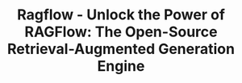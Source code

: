 ---
draft: false
title: "Ragflow - Unlock the Power of RAGFlow: The Open-Source Retrieval-Augmented Generation Engine"
content:
  id: ragflow
  name: Ragflow
  website: https://ragflow.io/
  short_description: "RAGFlow is an advanced open-source RAG (Retrieval-Augmented Generation) engine designed for deep document understanding, delivering accurate, citation-backed question answering when integrated with LLMs."
---